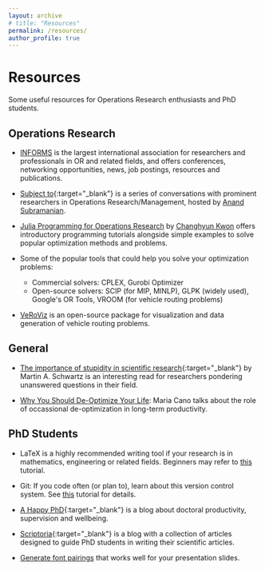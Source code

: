 ```yaml
---
layout: archive
# title: "Resources"
permalink: /resources/
author_profile: true
---
```


<!-- {% include base_path %} -->


<!-- {% for post in site.portfolio %}
  {% include archive-single.html %}
{% endfor %} -->
# Resources
Some useful resources for Operations Research enthusiasts and PhD students.

## Operations Research

- [INFORMS](https://www.informs.org) is the largest international association for researchers and professionals in OR and related fields, and offers conferences, networking opportunities, news, job postings, resources and publications. 

- [Subject to](www.youtube.com/@Subjectto_){:target="_blank"} is a series of conversations with prominent researchers in Operations Research/Management, hosted by [Anand Subramanian](https://sites.google.com/view/anand-subramanian/).

- [Julia Programming for Operations Research](https://www.chkwon.net/julia/) by [Changhyun Kwon](https://www.chkwon.net) offers introductory programming tutorials alongside simple examples to solve popular optimization methods and problems.

- Some of the popular tools that could help you solve your optimization problems:
  - Commercial solvers: CPLEX, Gurobi Optimizer
  - Open-source solvers: SCIP (for MIP, MINLP), GLPK (widely used), Google's OR Tools, VROOM (for vehicle routing problems)
  
- [VeRoViz](https://veroviz.org) is an open-source package for visualization and data generation of vehicle routing problems.

## General

- [The importance of stupidity in scientific research](https://doi.org/10.1242/jcs.033340){:target="_blank"} by Martin A. Schwartz is an interesting read for researchers pondering unanswered questions in their field. 

- [Why You Should De-Optimize Your Life](https://youtu.be/cqdm9z3oF0c): Maria Cano talks about the role of occassional de-optimization in long-term productivity.


## PhD Students

- LaTeX is a highly recommended writing tool if your research is in mathematics, engineering or related fields. Beginners may refer to [this](https://stom.chkwon.net/latex/) tutorial.

- Git: If you code often (or plan to), learn about this version control system. See [this](https://www.w3schools.com/git/default.asp) tutorial for details. 

- [A Happy PhD](https://ahappyphd.org){:target="_blank"} is a blog about doctoral productivity, supervision and wellbeing.

- [Scriptoria](https://www.scriptoria.org/en/){:target="_blank"} is a blog with a collection of articles designed to guide PhD students in writing their scientific articles.

- [Generate font pairings](https://fontjoy.com) that works well for your presentation slides. 